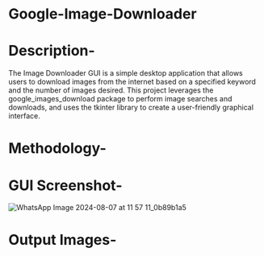 # Google-Image-Downloader
# Description-
The Image Downloader GUI is a simple desktop application that allows users to download images from the internet based on a specified keyword and the number of images desired. This project leverages the google_images_download package to perform image searches and downloads, and uses the tkinter library to create a user-friendly graphical interface.
# Methodology-

# GUI Screenshot-
![WhatsApp Image 2024-08-07 at 11 57 11_0b89b1a5](https://github.com/user-attachments/assets/41829f05-b29a-49ee-8201-efe0f857235f)
# Output Images-
